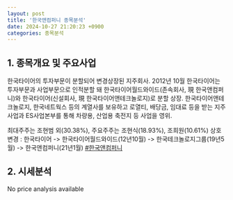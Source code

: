 ```yaml
---
layout: post
title: '한국앤컴퍼니 종목분석'
date: 2024-10-27 21:20:23 +0900
categories: 종목분석
---
```


## 1. 종목개요 및 주요사업

한국타이어의 투자부문이 분할되어 변경상장된 지주회사. 2012년 10월 한국타이어는 투자부문과 사업부문으로 인적분할 돼 한국타이어월드와이드(존속회사, 現 한국앤컴퍼니)와 한국타이어(신설회사, 現 한국타이어앤테크놀로지)로 분할 상장. 한국타이어앤테크놀로지, 한국네트웍스 등의 계열사를 보유하고 로열티, 배당금, 임대료 등을 받는 지주사업과 ES사업본부를 통해 차량용, 산업용 축전지 등 사업을 영위.

최대주주는 조현범 외(30.38%), 주요주주는 조현식(18.93%), 조희원(10.61%) 상호변경 : 한국타이어 -> 한국타이어월드와이드(12년10월) -> 한국테크놀로지그룹(19년5월) -> 한국앤컴퍼니(21년1월)
[#한국앤컴퍼니](#)

## 2. 시세분석

No price analysis available
